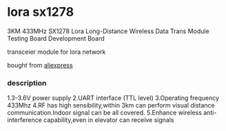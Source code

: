 # lora sx1278

3KM 433MHz SX1278 Lora Long-Distance Wireless Data Trans Module Testing Board Development Board

transceier module for lora network

bought from [aliexpress](https://fr.aliexpress.com/item/3KM-433MHz-SX1278-Lora-Long-Distance-Wireless-Data-Trans-Module-Testing-Board-Development-Board/32781622993.html)


### description


 1.3-3.6V power supply
 2.UART interface (TTL level)
 3.Operating frequency 433Mhz
 4.RF has high sensibility,within 3km can perform visual distance communication.Indoor signal can be all covered.
 5.Enhance wireless anti-interference capability,even in elevator can receive signals


